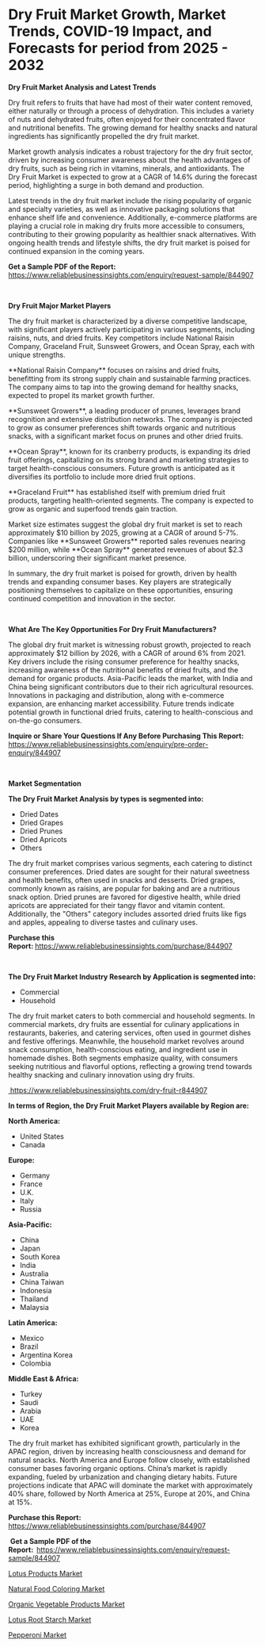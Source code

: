 <p><h1>Dry Fruit Market Growth, Market Trends, COVID-19 Impact, and Forecasts for period from 2025 - 2032</h1></p><p><strong>Dry Fruit Market Analysis and Latest Trends</strong></p>
<p><p>Dry fruit refers to fruits that have had most of their water content removed, either naturally or through a process of dehydration. This includes a variety of nuts and dehydrated fruits, often enjoyed for their concentrated flavor and nutritional benefits. The growing demand for healthy snacks and natural ingredients has significantly propelled the dry fruit market.</p><p>Market growth analysis indicates a robust trajectory for the dry fruit sector, driven by increasing consumer awareness about the health advantages of dry fruits, such as being rich in vitamins, minerals, and antioxidants. The Dry Fruit Market is expected to grow at a CAGR of 14.6% during the forecast period, highlighting a surge in both demand and production. </p><p>Latest trends in the dry fruit market include the rising popularity of organic and specialty varieties, as well as innovative packaging solutions that enhance shelf life and convenience. Additionally, e-commerce platforms are playing a crucial role in making dry fruits more accessible to consumers, contributing to their growing popularity as healthier snack alternatives. With ongoing health trends and lifestyle shifts, the dry fruit market is poised for continued expansion in the coming years.</p></p>
<p><strong>Get a Sample PDF of the Report:&nbsp;</strong> <a href="https://www.reliablebusinessinsights.com/enquiry/request-sample/844907?utm_campaign=1873&utm_medium=2&utm_source=Github&utm_content=ia&utm_term=14022025&utm_id=dry-fruit">https://www.reliablebusinessinsights.com/enquiry/request-sample/844907</a></p>
<p>&nbsp;</p>
<p><strong>Dry Fruit Major Market Players</strong></p>
<p><p>The dry fruit market is characterized by a diverse competitive landscape, with significant players actively participating in various segments, including raisins, nuts, and dried fruits. Key competitors include National Raisin Company, Graceland Fruit, Sunsweet Growers, and Ocean Spray, each with unique strengths.</p><p>**National Raisin Company** focuses on raisins and dried fruits, benefitting from its strong supply chain and sustainable farming practices. The company aims to tap into the growing demand for healthy snacks, expected to propel its market growth further.</p><p>**Sunsweet Growers**, a leading producer of prunes, leverages brand recognition and extensive distribution networks. The company is projected to grow as consumer preferences shift towards organic and nutritious snacks, with a significant market focus on prunes and other dried fruits.</p><p>**Ocean Spray**, known for its cranberry products, is expanding its dried fruit offerings, capitalizing on its strong brand and marketing strategies to target health-conscious consumers. Future growth is anticipated as it diversifies its portfolio to include more dried fruit options.</p><p>**Graceland Fruit** has established itself with premium dried fruit products, targeting health-oriented segments. The company is expected to grow as organic and superfood trends gain traction.</p><p>Market size estimates suggest the global dry fruit market is set to reach approximately $10 billion by 2025, growing at a CAGR of around 5-7%. Companies like **Sunsweet Growers** reported sales revenues nearing $200 million, while **Ocean Spray** generated revenues of about $2.3 billion, underscoring their significant market presence.</p><p>In summary, the dry fruit market is poised for growth, driven by health trends and expanding consumer bases. Key players are strategically positioning themselves to capitalize on these opportunities, ensuring continued competition and innovation in the sector.</p></p>
<p>&nbsp;</p>
<p><strong>What Are The Key Opportunities For Dry Fruit Manufacturers?</strong></p>
<p><p>The global dry fruit market is witnessing robust growth, projected to reach approximately $12 billion by 2026, with a CAGR of around 6% from 2021. Key drivers include the rising consumer preference for healthy snacks, increasing awareness of the nutritional benefits of dried fruits, and the demand for organic products. Asia-Pacific leads the market, with India and China being significant contributors due to their rich agricultural resources. Innovations in packaging and distribution, along with e-commerce expansion, are enhancing market accessibility. Future trends indicate potential growth in functional dried fruits, catering to health-conscious and on-the-go consumers.</p></p>
<p><strong>Inquire or Share Your Questions If Any Before Purchasing This Report:</strong> <a href="https://www.reliablebusinessinsights.com/enquiry/pre-order-enquiry/844907?utm_campaign=1873&utm_medium=2&utm_source=Github&utm_content=ia&utm_term=14022025&utm_id=dry-fruit">https://www.reliablebusinessinsights.com/enquiry/pre-order-enquiry/844907</a></p>
<p>&nbsp;</p>
<p><strong>Market Segmentation</strong></p>
<p><strong>The Dry Fruit Market Analysis by types is segmented into:</strong></p>
<p><ul><li>Dried Dates</li><li>Dried Grapes</li><li>Dried Prunes</li><li>Dried Apricots</li><li>Others</li></ul></p>
<p><p>The dry fruit market comprises various segments, each catering to distinct consumer preferences. Dried dates are sought for their natural sweetness and health benefits, often used in snacks and desserts. Dried grapes, commonly known as raisins, are popular for baking and are a nutritious snack option. Dried prunes are favored for digestive health, while dried apricots are appreciated for their tangy flavor and vitamin content. Additionally, the "Others" category includes assorted dried fruits like figs and apples, appealing to diverse tastes and culinary uses.</p></p>
<p><strong>Purchase this Report:&nbsp;</strong><a href="https://www.reliablebusinessinsights.com/purchase/844907?utm_campaign=1873&utm_medium=2&utm_source=Github&utm_content=ia&utm_term=14022025&utm_id=dry-fruit">https://www.reliablebusinessinsights.com/purchase/844907</a></p>
<p>&nbsp;</p>
<p><strong>The Dry Fruit Market Industry Research by Application is segmented into:</strong></p>
<p><ul><li>Commercial</li><li>Household</li></ul></p>
<p><p>The dry fruit market caters to both commercial and household segments. In commercial markets, dry fruits are essential for culinary applications in restaurants, bakeries, and catering services, often used in gourmet dishes and festive offerings. Meanwhile, the household market revolves around snack consumption, health-conscious eating, and ingredient use in homemade dishes. Both segments emphasize quality, with consumers seeking nutritious and flavorful options, reflecting a growing trend towards healthy snacking and culinary innovation using dry fruits.</p></p>
<p><a href="https://www.reliablebusinessinsights.com/dry-fruit-r844907?utm_campaign=1873&utm_medium=2&utm_source=Github&utm_content=ia&utm_term=14022025&utm_id=dry-fruit">&nbsp;https://www.reliablebusinessinsights.com/dry-fruit-r844907</a></p>
<p><strong>In terms of Region, the Dry Fruit Market Players available by Region are:</strong></p>
<p>
    <p> <strong> North America: </strong>
        <ul>
            <li>United States</li>
            <li>Canada</li>
        </ul>
        </p> 
    <p> <strong> Europe: </strong>
        <ul>
            <li>Germany</li>
            <li>France</li>
            <li>U.K.</li>
            <li>Italy</li>
            <li>Russia</li>
        </ul>
        </p> 
    <p> <strong> Asia-Pacific: </strong>
        <ul>
            <li>China</li>
            <li>Japan</li>
            <li>South Korea</li>
            <li>India</li>
            <li>Australia</li>
            <li>China Taiwan</li>
            <li>Indonesia</li>
            <li>Thailand</li>
            <li>Malaysia</li>
        </ul>
        </p> 
    <p> <strong> Latin America: </strong>
        <ul>
            <li>Mexico</li>
            <li>Brazil</li>
            <li>Argentina Korea</li>
            <li>Colombia</li>
        </ul>
        </p> 
    <p> <strong> Middle East & Africa: </strong>
        <ul>
            <li>Turkey</li>
            <li>Saudi</li>
            <li>Arabia</li>
            <li>UAE</li>
            <li>Korea</li>
        </ul>
    </p>
    </p>
<p><p>The dry fruit market has exhibited significant growth, particularly in the APAC region, driven by increasing health consciousness and demand for natural snacks. North America and Europe follow closely, with established consumer bases favoring organic options. China’s market is rapidly expanding, fueled by urbanization and changing dietary habits. Future projections indicate that APAC will dominate the market with approximately 40% share, followed by North America at 25%, Europe at 20%, and China at 15%.</p></p>
<p><strong>Purchase this Report: </strong><a href="https://www.reliablebusinessinsights.com/purchase/844907?utm_campaign=1873&utm_medium=2&utm_source=Github&utm_content=ia&utm_term=14022025&utm_id=dry-fruit">https://www.reliablebusinessinsights.com/purchase/844907</a></p>
<p>&nbsp;<strong>Get a Sample PDF of the Report:&nbsp;&nbsp;</strong><a href="https://www.reliablebusinessinsights.com/enquiry/request-sample/844907?utm_campaign=1873&utm_medium=2&utm_source=Github&utm_content=ia&utm_term=14022025&utm_id=dry-fruit">https://www.reliablebusinessinsights.com/enquiry/request-sample/844907</a></p>
<p><strong></strong></p>
<p><p><a href="https://github.com/domnikgisken/Market-Research-Report-List-1/blob/main/lotus-products-market.md?utm_campaign=1873&utm_medium=2&utm_source=Github&utm_content=ia&utm_term=14022025&utm_id=dry-fruit">Lotus Products Market</a></p><p><a href="https://github.com/chinwonhanie/Market-Research-Report-List-1/blob/main/natural-food-coloring-market.md?utm_campaign=1873&utm_medium=2&utm_source=Github&utm_content=ia&utm_term=14022025&utm_id=dry-fruit">Natural Food Coloring Market</a></p><p><a href="https://github.com/amoakuolaopa/Market-Research-Report-List-1/blob/main/organic-vegetable-products-market.md?utm_campaign=1873&utm_medium=2&utm_source=Github&utm_content=ia&utm_term=14022025&utm_id=dry-fruit">Organic Vegetable Products Market</a></p><p><a href="https://github.com/raquinyagua/Market-Research-Report-List-1/blob/main/lotus-root-starch-market.md?utm_campaign=1873&utm_medium=2&utm_source=Github&utm_content=ia&utm_term=14022025&utm_id=dry-fruit">Lotus Root Starch Market</a></p><p><a href="https://github.com/ivvrgibi/Market-Research-Report-List-1/blob/main/pepperoni-market.md?utm_campaign=1873&utm_medium=2&utm_source=Github&utm_content=ia&utm_term=14022025&utm_id=dry-fruit">Pepperoni Market</a></p></p>